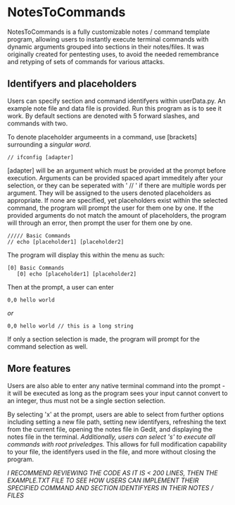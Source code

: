 # NotesToCommands

NotesToCommands is a fully customizable notes / command template program, allowing users to instantly execute terminal commands with dynamic arguments grouped into sections in their notes/files. It was originally created for pentesting uses, to avoid the needed remembrance and retyping of sets of commands for various attacks.

## Identifyers and placeholders

Users can specify section and command identifyers within userData.py. An example note file and data file is provided. Run this program as is to see it work. By default sections are denoted with 5 forward slashes, and commands with two. 

To denote placeholder argumeents in a command, use [brackets] surrounding a <i>singular word</i>.

<pre><code>// ifconfig [adapter]
</pre></code>

[adapter] will be an argument which must be provided at the prompt before execution. Arguments can be provided spaced apart immeditely after your selection, or they can be seperated with ' // ' if there are multiple words per argument. They will be assigned to the users denoted placeholders as appropriate. If none are specified, yet placeholders exist within the selected command, the program will prompt the user for them one by one. If the provided arguments do not match the amount of placeholders, the program will through an error, then prompt the user for them one by one.

<pre><code>///// Basic Commands
// echo [placeholder1] [placeholder2]
</pre></code>

The program will display this within the menu as such:

<pre><code>[0] Basic Commands
   [0] echo [placeholder1] [placeholder2]
</pre></code>

Then at the prompt, a user can enter 

<pre><code>0,0 hello world</pre></code>
<i>or</i>
<pre><code>0,0 hello world // this is a long string</pre></code>

If only a section selection is made, the program will prompt for the command selection as well. 

## More features

Users are also able to enter any native terminal command into the prompt - it will be executed as long as the program sees your input cannot convert to an integer, thus must not be a single section selection.

By selecting 'x' at the prompt, users are able to select from further options including setting a new file path, setting new identifyers, refreshing the text from the current file, opening the notes file in Gedit, and displaying the notes file in the terminal. <i>Additionally, users can select 's' to execute all commands with root priveledges.</i> This allows for full modification capability to your file, the identifyers used in the file, and more without closing the program.

<i>I RECOMMEND REVIEWING THE CODE AS IT IS < 200 LINES, THEN THE EXAMPLE.TXT FILE TO SEE HOW USERS CAN IMPLEMENT THEIR SPECIFIED COMMAND AND SECTION IDENTIFYERS IN THEIR NOTES / FILES</i>
